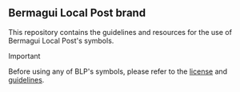 ## Bermagui Local Post brand

This repository contains the guidelines and resources for the use of Bermagui Local Post's symbols.



> [!IMPORTANT]
> Before using any of BLP's symbols, please refer to the [license](https://github.com/blpdelivery/brand?tab=License-1-ov-file) and [guidelines](https://github.com/blpdelivery/brand/blob/main/guidelines.md).
